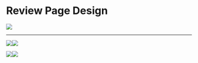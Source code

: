 # Review Page Design

[![](https://img.shields.io/badge/-CDN%20JS-0a0a0a.svg?style=flat&colorA=0a0a0a)](https://cdnjs.cloudflare.com/ajax/libs/font-awesome/5.14.0/css/all.min.css)
***
[![](https://img.shields.io/badge/-Model%201-252575.svg?style=flat&colorA=0a0a0a)](https://res.cloudinary.com/diqqf3eq2/image/upload/v1586883334/person-1_rfzshl.jpg)[![](https://img.shields.io/badge/-Model%202-252575.svg?style=flat&colorA=0a0a0a)](https://res.cloudinary.com/diqqf3eq2/image/upload/v1586883334/person-2_np9x5l.jpg)

[![](https://img.shields.io/badge/-model%203-252575.svg?style=flat&colorA=0a0a0a)](https://res.cloudinary.com/diqqf3eq2/image/upload/v1586883334/person-3_ipa0mj.jpg)[![](https://img.shields.io/badge/-model%204-252575.svg?style=flat&colorA=0a0a0a)](https://res.cloudinary.com/diqqf3eq2/image/upload/v1586883334/person-4_t9nxjt.jpg)
